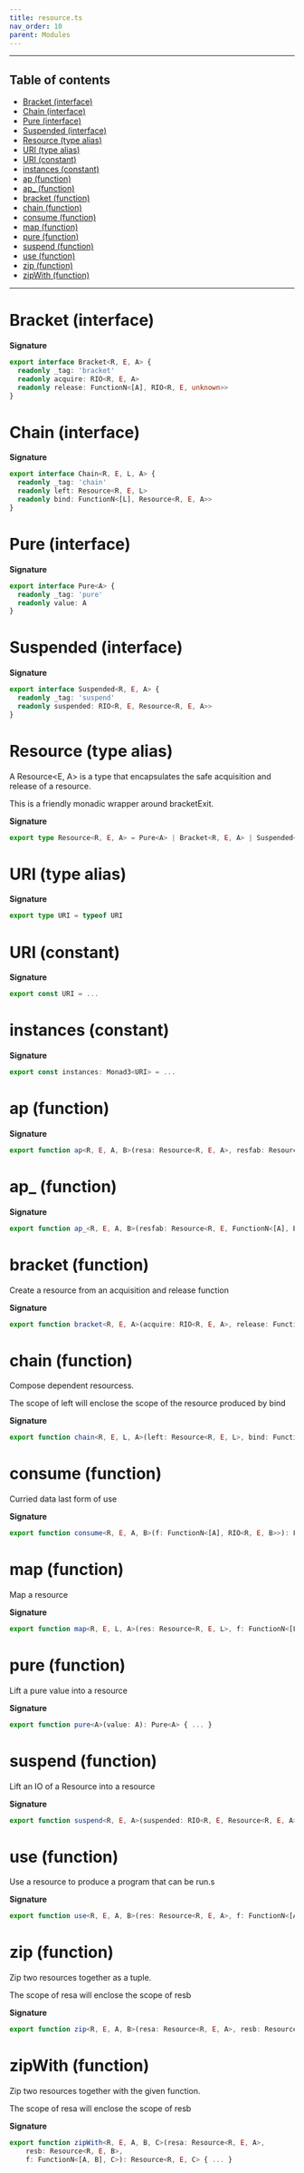 ```yaml
---
title: resource.ts
nav_order: 10
parent: Modules
---
```


---

<h2 class="text-delta">Table of contents</h2>

- [Bracket (interface)](#bracket-interface)
- [Chain (interface)](#chain-interface)
- [Pure (interface)](#pure-interface)
- [Suspended (interface)](#suspended-interface)
- [Resource (type alias)](#resource-type-alias)
- [URI (type alias)](#uri-type-alias)
- [URI (constant)](#uri-constant)
- [instances (constant)](#instances-constant)
- [ap (function)](#ap-function)
- [ap\_ (function)](#ap_-function)
- [bracket (function)](#bracket-function)
- [chain (function)](#chain-function)
- [consume (function)](#consume-function)
- [map (function)](#map-function)
- [pure (function)](#pure-function)
- [suspend (function)](#suspend-function)
- [use (function)](#use-function)
- [zip (function)](#zip-function)
- [zipWith (function)](#zipwith-function)

---

# Bracket (interface)

**Signature**

```ts
export interface Bracket<R, E, A> {
  readonly _tag: 'bracket'
  readonly acquire: RIO<R, E, A>
  readonly release: FunctionN<[A], RIO<R, E, unknown>>
}
```

# Chain (interface)

**Signature**

```ts
export interface Chain<R, E, L, A> {
  readonly _tag: 'chain'
  readonly left: Resource<R, E, L>
  readonly bind: FunctionN<[L], Resource<R, E, A>>
}
```

# Pure (interface)

**Signature**

```ts
export interface Pure<A> {
  readonly _tag: 'pure'
  readonly value: A
}
```

# Suspended (interface)

**Signature**

```ts
export interface Suspended<R, E, A> {
  readonly _tag: 'suspend'
  readonly suspended: RIO<R, E, Resource<R, E, A>>
}
```

# Resource (type alias)

A Resource<E, A> is a type that encapsulates the safe acquisition and release of a resource.

This is a friendly monadic wrapper around bracketExit.

**Signature**

```ts
export type Resource<R, E, A> = Pure<A> | Bracket<R, E, A> | Suspended<R, E, A> | Chain<R, E, any, A>
```

# URI (type alias)

**Signature**

```ts
export type URI = typeof URI
```

# URI (constant)

**Signature**

```ts
export const URI = ...
```

# instances (constant)

**Signature**

```ts
export const instances: Monad3<URI> = ...
```

# ap (function)

**Signature**

```ts
export function ap<R, E, A, B>(resa: Resource<R, E, A>, resfab: Resource<R, E, FunctionN<[A], B>>): Resource<R, E, B> { ... }
```

# ap\_ (function)

**Signature**

```ts
export function ap_<R, E, A, B>(resfab: Resource<R, E, FunctionN<[A], B>>, resa: Resource<R, E, A>): Resource<R, E, B> { ... }
```

# bracket (function)

Create a resource from an acquisition and release function

**Signature**

```ts
export function bracket<R, E, A>(acquire: RIO<R, E, A>, release: FunctionN<[A], RIO<R, E, unknown>>): Bracket<R, E, A> { ... }
```

# chain (function)

Compose dependent resourcess.

The scope of left will enclose the scope of the resource produced by bind

**Signature**

```ts
export function chain<R, E, L, A>(left: Resource<R, E, L>, bind: FunctionN<[L], Resource<R, E, A>>): Chain<R, E, L, A> { ... }
```

# consume (function)

Curried data last form of use

**Signature**

```ts
export function consume<R, E, A, B>(f: FunctionN<[A], RIO<R, E, B>>): FunctionN<[Resource<R, E, A>], RIO<R, E, B>> { ... }
```

# map (function)

Map a resource

**Signature**

```ts
export function map<R, E, L, A>(res: Resource<R, E, L>, f: FunctionN<[L], A>): Resource<R, E, A> { ... }
```

# pure (function)

Lift a pure value into a resource

**Signature**

```ts
export function pure<A>(value: A): Pure<A> { ... }
```

# suspend (function)

Lift an IO of a Resource into a resource

**Signature**

```ts
export function suspend<R, E, A>(suspended: RIO<R, E, Resource<R, E, A>>): Suspended<R, E, A> { ... }
```

# use (function)

Use a resource to produce a program that can be run.s

**Signature**

```ts
export function use<R, E, A, B>(res: Resource<R, E, A>, f: FunctionN<[A], RIO<R, E, B>>): RIO<R, E, B> { ... }
```

# zip (function)

Zip two resources together as a tuple.

The scope of resa will enclose the scope of resb

**Signature**

```ts
export function zip<R, E, A, B>(resa: Resource<R, E, A>, resb: Resource<R, E, B>): Resource<R, E, readonly [A, B]> { ... }
```

# zipWith (function)

Zip two resources together with the given function.

The scope of resa will enclose the scope of resb

**Signature**

```ts
export function zipWith<R, E, A, B, C>(resa: Resource<R, E, A>,
    resb: Resource<R, E, B>,
    f: FunctionN<[A, B], C>): Resource<R, E, C> { ... }
```
